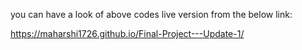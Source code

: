 you can have a look of above codes live version from the below link:

https://maharshi1726.github.io/Final-Project---Update-1/
